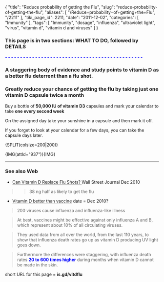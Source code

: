 {
    "title": "Reduce probability of getting the Flu",
    "slug": "reduce-probability-of-getting-the-flu",
    "aliases": [
        "/Reduce+probability+of+getting+the+Flu",
        "/2211"
    ],
    "tiki_page_id": 2211,
    "date": "2011-12-02",
    "categories": [
        "Immunity"
    ],
    "tags": [
        "Immunity",
        "dosage",
        "influenza",
        "ultraviolet light",
        "virus",
        "vitamin d",
        "vitamin d and viruses"
    ]
}


### This page is in two sections:   **WHAT TO DO,** followed by  **DETAILS** 

 **<span style="color:#00F;">- - - - - - - - - - - - - - - - - - - - - - - - - - - - - - - - - - - - - - - - - - - - - - </span>** 

### A staggering body of evidence and study points to vitamin D as a better flu deterrent than a flu shot.

### Greatly reduce your chance of getting the flu by taking just one vitamin D capsule twice a month

Buy a bottle of  **50,000 IU of vitamin D3**  capsules and mark your calendar to take  **one every second week**    

On the assigned day take your sunshine in a capsule and then mark it off.

If you forget to look at your calendar for a few days, you can take the capsule days later.

{SPLIT(colsize=200|200)}

{IMG(attId="937")}{IMG}

---

### See also Web

* [Can Vitamin D Replace Flu Shots? ](http://online.wsj.com/article/SB10001424052748704156304576003531437073192.html) Wall Street Journal Dec 2010

> >38 ng half as likely to get the flu

* [Vitamin D better than vaccine](http://www.solar-facts-and-advice.com/vitamin-D-flu.html) date = Dec 2010?

> 200 viruses cause influenza and influenza-like illness

> At best, vaccines might be effective against only influenza A and B, which represent about 10% of all circulating viruses. 

> They used data from all over the world, from the last 110 years, to show that influenza death rates go up as vitamin D producing UV light goes down.

> Furthermore the differences were staggering, with influenza death rates  **<span style="color:#00F;">20 to 600 times higher</span>**  during months when vitamin D cannot be made in the skin.

short URL for this page =  **is.gd/vitdflu**